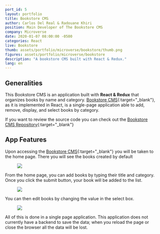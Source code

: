 ```yaml
---
port_id: 5
layout: portfolio
title: Bookstore CMS
author: Carlos Del Real & Radouane Khiri
position: Main Developer of The Bookstore CMS
company: Microverse
date: 2020-01-07 08:00:00 -0500
categories: React
live: Bookstore
thumb: assets/portfolio/microverse/bookstore/thumb.png
figures: assets/portfolio/microverse/bookstore
description: "A bookstore CMS built with React & Redux."
lang: en
---
```


## Generalities
This Bookstore CMS is an application built with **React & Redux** that organizes books by name and category. [Bookstore CMS](https://bookstore-cared.herokuapp.com/){:target="_blank"}, as it is implemented in React, is a single-page application able to add, remove, display, and select books by category.

If you want to review the source code you can check out the [Bookstore CMS Repository](https://github.com/Redvanisation/Bookstore){:target="_blank"}

## App Features

Upon accessing the [Bookstore CMS](https://bookstore-cared.herokuapp.com/){:target="_blank"} you will be taken to the home page. There you will see the books created by default

<figure class="figure">
    <img src="{{ url }}/{{ page.figures }}/home.png">
</figure>

From the home page, you can add books by typing their title and category. Once you click the submit button, your book will be added to the list.

<figure class="figure">
    <img src="{{ url }}/{{ page.figures }}/add_book.png">
</figure>

You can then edit books by changing the value in the select box.

<figure class="figure">
    <img src="{{ url }}/{{ page.figures }}/select_books.png">
</figure>

All of this is done in a single page application. This application does not currently have a backend to save the data; when you reload the page or close the browser all the data will be lost.
